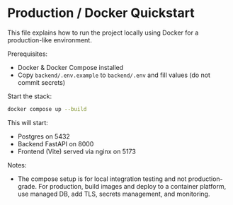 # Production / Docker Quickstart

This file explains how to run the project locally using Docker for a production-like environment.

Prerequisites:
- Docker & Docker Compose installed
- Copy `backend/.env.example` to `backend/.env` and fill values (do not commit secrets)

Start the stack:

```bash
docker compose up --build
```

This will start:
- Postgres on 5432
- Backend FastAPI on 8000
- Frontend (Vite) served via nginx on 5173

Notes:
- The compose setup is for local integration testing and not production-grade. For production, build images and deploy to a container platform, use managed DB, add TLS, secrets management, and monitoring.
